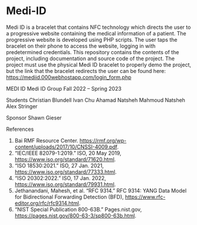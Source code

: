 # Medi-ID
Medi ID is a bracelet that contains NFC technology which directs the user to a progressive website containing the medical information of a patient. The progressive website is developed using PHP scripts. The user taps the bracelet on their phone to access the website, logging in with predetermined credentials. This repository contains the contents of the project, including documentation and source code of the project. The project must use the physical Medi ID bracelet to properly demo the project, but the link that the bracelet redirects the user can be found here: https://mediid.000webhostapp.com/login_form.php

MEDI ID
Medi ID Group
Fall 2022 – Spring 2023

Students
Christian Blundell
Ivan Chu
Ahamad Natsheh
Mahmoud Natsheh
Alex Stringer

Sponsor
Shawn Gieser

References
1. Bai RMF Resource Center. https://rmf.org/wp-content/uploads/2017/10/CNSSI-4009.pdf.
2. “IEC/IEEE 82079-1:2019.” ISO, 20 May 2019, https://www.iso.org/standard/71620.html.
3. “ISO 18530:2021.” ISO, 27 Jan. 2021, https://www.iso.org/standard/77333.html.
4. “ISO 20302:2022.” ISO, 17 Jan. 2022, https://www.iso.org/standard/79931.html.
5. Jethanandani, Mahesh, et al. “RFC 9314.” RFC 9314: YANG Data Model for Bidirectional
Forwarding Detection (BFD), https://www.rfc-editor.org/rfc/rfc9314.html.
6. “NIST Special Publication 800-63B.” Pages.nist.gov,
https://pages.nist.gov/800-63-3/sp800-63b.html.
